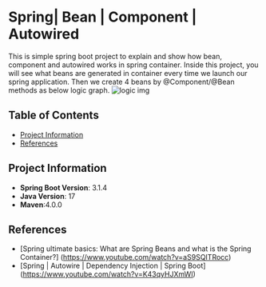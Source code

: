 # Spring| Bean | Component | Autowired

This is simple spring boot project to explain and show how bean, component and autowired works in spring container.
Inside this project, you will see what beans are generated in container every time we launch our spring application.
Then we create 4 beans by @Component/@Bean methods as below logic graph.
![logic img](target/bean_component_autowired.png)


## Table of Contents

- [Project Information](#project-information)
- [References](#references)


## Project Information
- **Spring Boot Version**: 3.1.4
- **Java Version**: 17
- **Maven**:4.0.0




## References
- [Spring ultimate basics: What are Spring Beans and what is the Spring Container?] (https://www.youtube.com/watch?v=aS9SQITRocc)
- [Spring | Autowire | Dependency Injection | Spring Boot] (https://www.youtube.com/watch?v=K43qyHJXmWI)




